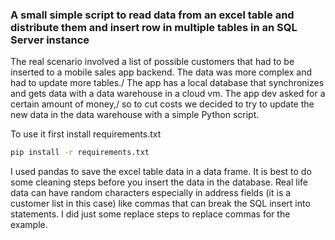 
### A small simple script to read data from an excel table and distribute them and insert row in multiple tables in  an SQL Server instance

The real scenario involved a list of possible customers that had to be inserted to a mobile sales app backend. The data was more complex and had to update more tables./ The app has a local database that synchronizes and gets data with a data warehouse in a cloud vm. The app dev asked for a certain amount of money,/ so to cut costs we decided to try to update the new data in the data warehouse with a simple Python script.

To use it first install requirements.txt

```BASH
pip install -r requirements.txt
```

I used pandas to save the excel table data in a data frame. It is best to do some cleaning steps before you insert the data in the database. Real life data can have random characters especially in address fields (it is a customer list in this case) like commas that can break the SQL insert into statements. I did just some replace steps to replace commas for the example.
